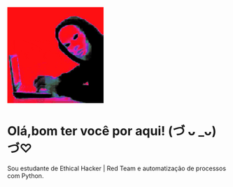 <img src = "banner.gif" width = "220px">

# Olá,bom ter você por aqui! (づ ᴗ _ᴗ)づ♡
Sou estudante de Ethical Hacker | Red Team e automatização de processos com Python.
